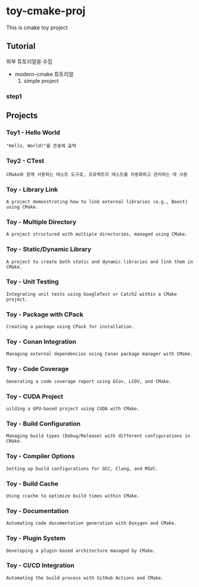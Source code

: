 # toy-cmake-proj

This is cmake toy project

## Tutorial

외부 튜토리얼을 수집

- modern-cmake 튜토리얼
  1. simple project

### step1

## Projects

### Toy1 - Hello World

    "Hello, World!"를 콘솔에 출력

### Toy2 - CTest

    CMake와 함께 사용하는 테스트 도구로, 프로젝트의 테스트를 자동화하고 관리하는 데 사용

### Toy - Library Link

    A project demonstrating how to link external libraries (e.g., Boost) using CMake.

### Toy - Multiple Directory

    A project structured with multiple directories, managed using CMake.

### Toy - Static/Dynamic Library

    A project to create both static and dynamic libraries and link them in CMake.

### Toy - Unit Testing

    Integrating unit tests using GoogleTest or Catch2 within a CMake project.

### Toy - Package with CPack

    Creating a package using CPack for installation.

### Toy - Conan Integration

    Managing external dependencies using Conan package manager with CMake.

### Toy - Code Coverage

    Generating a code coverage report using GCov, LCOV, and CMake.

### Toy - CUDA Project

    uilding a GPU-based project using CUDA with CMake.

### Toy - Build Configuration

    Managing build types (Debug/Release) with different configurations in CMake.

### Toy - Compiler Options

    Setting up build configurations for GCC, Clang, and MSVC.

### Toy - Build Cache

    Using ccache to optimize build times within CMake.

### Toy - Documentation

    Automating code documentation generation with Doxygen and CMake.

### Toy - Plugin System

    Developing a plugin-based architecture managed by CMake.

### Toy - CI/CD Integration

    Automating the build process with GitHub Actions and CMake.
